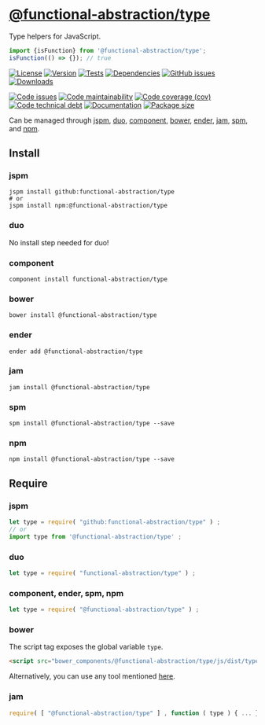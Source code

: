 [@functional-abstraction/type](https://functional-abstraction.github.io/type)
==

Type helpers for JavaScript.

```js
import {isFunction} from '@functional-abstraction/type';
isFunction(() => {}); // true
```

[![License](https://img.shields.io/github/license/functional-abstraction/type.svg)](https://raw.githubusercontent.com/functional-abstraction/type/main/LICENSE)
[![Version](https://img.shields.io/npm/v/@functional-abstraction/type.svg)](https://www.npmjs.org/package/@functional-abstraction/type)
[![Tests](https://img.shields.io/github/workflow/status/functional-abstraction/type/ci:cover?event=push&label=tests)](https://github.com/functional-abstraction/type/actions/workflows/ci:cover.yml?query=branch:main)
[![Dependencies](https://img.shields.io/librariesio/github/functional-abstraction/type.svg)](https://github.com/functional-abstraction/type/network/dependencies)
[![GitHub issues](https://img.shields.io/github/issues/functional-abstraction/type.svg)](https://github.com/functional-abstraction/type/issues)
[![Downloads](https://img.shields.io/npm/dm/@functional-abstraction/type.svg)](https://www.npmjs.org/package/@functional-abstraction/type)

[![Code issues](https://img.shields.io/codeclimate/issues/functional-abstraction/type.svg)](https://codeclimate.com/github/functional-abstraction/type/issues)
[![Code maintainability](https://img.shields.io/codeclimate/maintainability/functional-abstraction/type.svg)](https://codeclimate.com/github/functional-abstraction/type/trends/churn)
[![Code coverage (cov)](https://img.shields.io/codecov/c/gh/functional-abstraction/type/main.svg)](https://codecov.io/gh/functional-abstraction/type)
[![Code technical debt](https://img.shields.io/codeclimate/tech-debt/functional-abstraction/type.svg)](https://codeclimate.com/github/functional-abstraction/type/trends/technical_debt)
[![Documentation](https://functional-abstraction.github.io/type/badge.svg)](https://functional-abstraction.github.io/type/source.html)
[![Package size](https://img.shields.io/bundlephobia/minzip/@functional-abstraction/type)](https://bundlephobia.com/result?p=@functional-abstraction/type)

Can be managed through [jspm](https://github.com/jspm/jspm-cli),
[duo](https://github.com/duojs/duo),
[component](https://github.com/componentjs/component),
[bower](https://github.com/bower/bower),
[ender](https://github.com/ender-js/Ender),
[jam](https://github.com/caolan/jam),
[spm](https://github.com/spmjs/spm),
and [npm](https://github.com/npm/npm).

## Install

### jspm
```terminal
jspm install github:functional-abstraction/type
# or
jspm install npm:@functional-abstraction/type
```
### duo
No install step needed for duo!

### component
```terminal
component install functional-abstraction/type
```

### bower
```terminal
bower install @functional-abstraction/type
```

### ender
```terminal
ender add @functional-abstraction/type
```

### jam
```terminal
jam install @functional-abstraction/type
```

### spm
```terminal
spm install @functional-abstraction/type --save
```

### npm
```terminal
npm install @functional-abstraction/type --save
```

## Require
### jspm
```js
let type = require( "github:functional-abstraction/type" ) ;
// or
import type from '@functional-abstraction/type' ;
```
### duo
```js
let type = require( "functional-abstraction/type" ) ;
```

### component, ender, spm, npm
```js
let type = require( "@functional-abstraction/type" ) ;
```

### bower
The script tag exposes the global variable `type`.
```html
<script src="bower_components/@functional-abstraction/type/js/dist/type.min.js"></script>
```
Alternatively, you can use any tool mentioned [here](http://bower.io/docs/tools/).

### jam
```js
require( [ "@functional-abstraction/type" ] , function ( type ) { ... } ) ;
```
